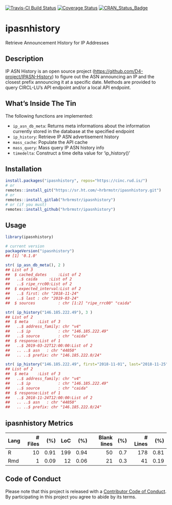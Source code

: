 
[![Travis-CI Build
Status](https://travis-ci.org/hrbrmstr/ipasnhistory.svg?branch=master)](https://travis-ci.org/hrbrmstr/ipasnhistory)
[![Coverage
Status](https://codecov.io/gh/hrbrmstr/ipasnhistory/branch/master/graph/badge.svg)](https://codecov.io/gh/hrbrmstr/ipasnhistory)
[![CRAN\_Status\_Badge](https://www.r-pkg.org/badges/version/ipasnhistory)](https://cran.r-project.org/package=ipasnhistory)

# ipasnhistory

Retrieve Announcement History for IP Addresses

## Description

IP ASN History is an open source project
(<https://github.com/D4-project/IPASN-History>) to figure out the ASN
announcing an IP and the closest prefix announcing it at a specific
date. Methods are provided to query CIRCL-LU’s API endpoint and/or a
local API endpoint.

## What’s Inside The Tin

The following functions are implemented:

  - `ip_asn_db_meta`: Returns meta informations about the information
    currently stored in the database at the specified endpoint
  - `ip_history`: Retrieve IP ASN advertisement history
  - `mass_cache`: Populate the API cache
  - `mass_query`: Mass query IP ASN history info
  - `timedelta`: Construct a time delta value for ‘ip\_history()’

## Installation

``` r
install.packages("ipasnhistory", repos="https://cinc.rud.is/")
# or 
remotes::install_git("https://sr.ht.com/~hrbrmstr/ipasnhistory.git")
# or
remotes::install_gitlab("hrbrmstr/ipasnhistory")
# or (if you must)
remotes::install_github("hrbrmstr/ipasnhistory")
```

## Usage

``` r
library(ipasnhistory)

# current version
packageVersion("ipasnhistory")
## [1] '0.1.0'
```

``` r
str( ip_asn_db_meta(), 2 )
## List of 3
##  $ cached_dates     :List of 2
##   ..$ caida     :List of 2
##   ..$ ripe_rrc00:List of 2
##  $ expected_interval:List of 2
##   ..$ first: chr "2018-11-24"
##   ..$ last : chr "2019-03-24"
##  $ sources          : chr [1:2] "ripe_rrc00" "caida"

str( ip_history("146.185.222.49"), 3 )
## List of 2
##  $ meta    :List of 3
##   ..$ address_family: chr "v4"
##   ..$ ip            : chr "146.185.222.49"
##   ..$ source        : chr "caida"
##  $ response:List of 1
##   ..$ 2019-03-22T12:00:00:List of 2
##   .. ..$ asn   : chr "44050"
##   .. ..$ prefix: chr "146.185.222.0/24"

str( ip_history("146.185.222.49", first="2018-11-01", last="2018-11-25"), 3 )
## List of 2
##  $ meta    :List of 3
##   ..$ address_family: chr "v4"
##   ..$ ip            : chr "146.185.222.49"
##   ..$ source        : chr "caida"
##  $ response:List of 1
##   ..$ 2018-11-24T12:00:00:List of 2
##   .. ..$ asn   : chr "44050"
##   .. ..$ prefix: chr "146.185.222.0/24"
```

## ipasnhistory Metrics

| Lang | \# Files |  (%) | LoC |  (%) | Blank lines | (%) | \# Lines |  (%) |
| :--- | -------: | ---: | --: | ---: | ----------: | --: | -------: | ---: |
| R    |       10 | 0.91 | 199 | 0.94 |          50 | 0.7 |      178 | 0.81 |
| Rmd  |        1 | 0.09 |  12 | 0.06 |          21 | 0.3 |       41 | 0.19 |

## Code of Conduct

Please note that this project is released with a [Contributor Code of
Conduct](CONDUCT.md). By participating in this project you agree to
abide by its terms.
